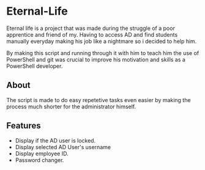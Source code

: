# Eternal-Life
Eternal life is a project that was made during the struggle of a poor apprentice and friend of my. Having to access AD and find students manually everyday making his job like a nightmare so i decided to help him. 

By making this script and running through it with him to teach him the use of PowerShell and git was crucial to improve his motivation and skills as a PowerShell developer.

## About
The script is made to do easy repetetive tasks even easier by making the process much shorter for the administrator himself.

## Features
- Display if the AD user is locked.
- Display selected AD User's username
- Display employee ID.
- Password changer.
